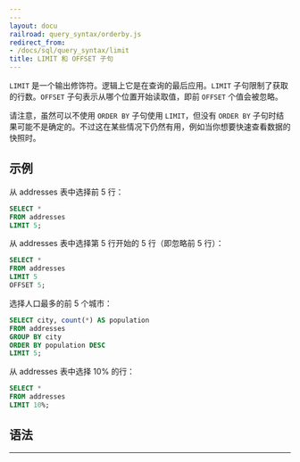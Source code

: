 ```yaml
---
---
layout: docu
railroad: query_syntax/orderby.js
redirect_from:
- /docs/sql/query_syntax/limit
title: LIMIT 和 OFFSET 子句
---
```


`LIMIT` 是一个输出修饰符。逻辑上它是在查询的最后应用。`LIMIT` 子句限制了获取的行数。`OFFSET` 子句表示从哪个位置开始读取值，即前 `OFFSET` 个值会被忽略。

请注意，虽然可以不使用 `ORDER BY` 子句使用 `LIMIT`，但没有 `ORDER BY` 子句时结果可能不是确定的。不过这在某些情况下仍然有用，例如当你想要快速查看数据的快照时。

## 示例

从 addresses 表中选择前 5 行：

```sql
SELECT *
FROM addresses
LIMIT 5;
```

从 addresses 表中选择第 5 行开始的 5 行（即忽略前 5 行）：

```sql
SELECT *
FROM addresses
LIMIT 5
OFFSET 5;
```

选择人口最多的前 5 个城市：

```sql
SELECT city, count(*) AS population
FROM addresses
GROUP BY city
ORDER BY population DESC
LIMIT 5;
```

从 addresses 表中选择 10% 的行：

```sql
SELECT *
FROM addresses
LIMIT 10%;
```

## 语法

<div id="rrdiagram"></div>

---